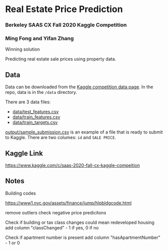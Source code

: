 # Real Estate Price Prediction
### Berkeley SAAS CX Fall 2020 Kaggle Competition
### Ming Fong and Yifan Zhang
Winning solution

Predicting real estate sale prices using property data.

## Data
Data can be downloaded from the [Kaggle competition data page](https://www.kaggle.com/c/saas-2020-fall-cx-kaggle-compeition/data).
In the repo, data is in the `/data` directory.

There are 3 data files:
* [data/test_features.csv](data/test_features.csv)
* [data/train_features.csv](data/train_features.csv)
* [data/train_targets.csv](data/train_features.csv)

[output/sample_submission.csv](output/sample_submission.csv) is an example of a file that is ready to submit to Kaggle. There are two columes: `id` and `SALE PRICE`.

## Kaggle Link
https://www.kaggle.com/c/saas-2020-fall-cx-kaggle-compeition


## Notes

Building codes 

https://www1.nyc.gov/assets/finance/jump/hlpbldgcode.html


remove outliers
check negative price predicitons


Check if building or tax class changes
    could mean redeveloped housing
    add column "classChanged" - 1 if yes, 0 if no

Check if apartment number is present
    add column "hasApartmentNumber" - 1 or 0
